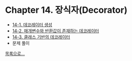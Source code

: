 # Chapter 14. 장식자(Decorator)

- [14-1. 데코레이터 생성](14_1/contents.md)
- [14-2. 매개변수와 반환값이 존재하는 데코레이터](14_2/contents.md)
- [14-3. 클래스 기반의 데코레이터](14_3/contents.md)
- 문제 풀이

[목록으로...](../index.md)
